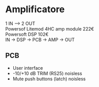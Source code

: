 # Amplificatore

1 IN --> 2 OUT  
Powersof Litemod 4HC amp module 222€  
Powersoft DSP 102€  
IN -> DSP -> PCB -> AMP -> OUT

## PCB

- User interface
- -10/+10 dB TRIM (RS25) noisless
- Mute push buttons (latch) noisless
